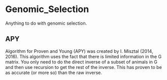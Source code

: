 # Genomic_Selection

Anything to do with genomic selection. 

## APY

Algorithm for Proven and Young (APY) was created by I. Misztal (2014, 2016). This algorithm uses the fact that there is limited information in the G matrix. You only need to do the direct inverse of a subset of animals in G and then use recursion to get the rest of the inverse. This has proven to be as accurate (or more so) than the raw inverse. 

